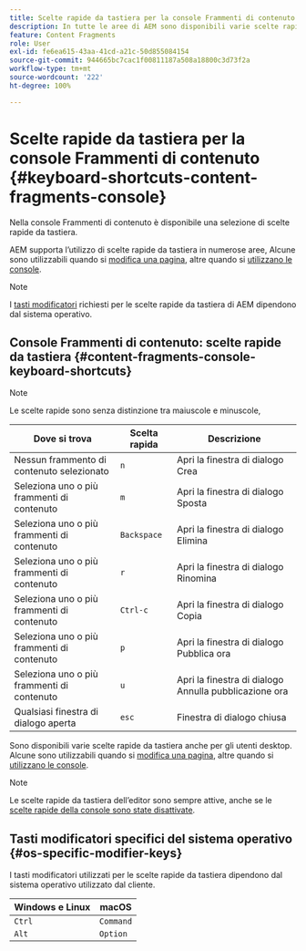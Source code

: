 ```yaml
---
title: Scelte rapide da tastiera per la console Frammenti di contenuto
description: In tutte le aree di AEM sono disponibili varie scelte rapide da tastiera, comprese quelle per la gestione dei frammenti di contenuto
feature: Content Fragments
role: User
exl-id: fe6ea615-43aa-41cd-a21c-50d855084154
source-git-commit: 944665bc7cac1f00811187a508a18800c3d73f2a
workflow-type: tm+mt
source-wordcount: '222'
ht-degree: 100%

---
```


# Scelte rapide da tastiera per la console Frammenti di contenuto {#keyboard-shortcuts-content-fragments-console}

Nella console Frammenti di contenuto è disponibile una selezione di scelte rapide da tastiera.

AEM supporta l’utilizzo di scelte rapide da tastiera in numerose aree, Alcune sono utilizzabili quando si [modifica una pagina](/help/sites-cloud/authoring/fundamentals/keyboard-shortcuts.md), altre quando si [utilizzano le console](/help/sites-cloud/authoring/getting-started/keyboard-shortcuts.md).

>[!NOTE]
>
>I [tasti modificatori](#os-specific-modifier-keys) richiesti per le scelte rapide da tastiera di AEM dipendono dal sistema operativo.

## Console Frammenti di contenuto: scelte rapide da tastiera {#content-fragments-console-keyboard-shortcuts}

>[!NOTE]
>
>Le scelte rapide sono senza distinzione tra maiuscole e minuscole,

| Dove si trova | Scelta rapida | Descrizione |
|---|---|---|
| Nessun frammento di contenuto selezionato | `n` | Apri la finestra di dialogo Crea |
| Seleziona uno o più frammenti di contenuto | `m` | Apri la finestra di dialogo Sposta |
| Seleziona uno o più frammenti di contenuto | `Backspace` | Apri la finestra di dialogo Elimina |
| Seleziona uno o più frammenti di contenuto | `r` | Apri la finestra di dialogo Rinomina |
| Seleziona uno o più frammenti di contenuto | `Ctrl-c` | Apri la finestra di dialogo Copia |
| Seleziona uno o più frammenti di contenuto | `p` | Apri la finestra di dialogo Pubblica ora |
| Seleziona uno o più frammenti di contenuto | `u` | Apri la finestra di dialogo Annulla pubblicazione ora |
| Qualsiasi finestra di dialogo aperta | `esc` | Finestra di dialogo chiusa |

Sono disponibili varie scelte rapide da tastiera anche per gli utenti desktop. Alcune sono utilizzabili quando si [modifica una pagina](/help/sites-cloud/authoring/fundamentals/keyboard-shortcuts.md), altre quando si [utilizzano le console](/help/sites-cloud/authoring/getting-started/keyboard-shortcuts.md).

>[!NOTE]
>
>Le scelte rapide da tastiera dell’editor sono sempre attive, anche se le [scelte rapide della console sono state disattivate](/help/sites-cloud/authoring/getting-started/keyboard-shortcuts.md#deactivating-keyboard-shortcuts).

## Tasti modificatori specifici del sistema operativo {#os-specific-modifier-keys}

I tasti modificatori utilizzati per le scelte rapide da tastiera dipendono dal sistema operativo utilizzato dal cliente.

| Windows e Linux | macOS |
|---|---|
| `Ctrl` | `Command` |
| `Alt` | `Option` |
